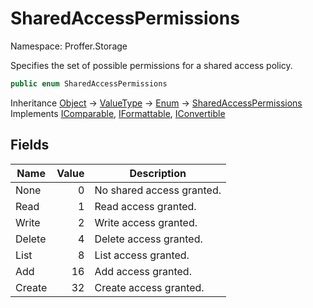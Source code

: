 # SharedAccessPermissions

Namespace: Proffer.Storage

Specifies the set of possible permissions for a shared access policy.

```csharp
public enum SharedAccessPermissions
```

Inheritance [Object](https://docs.microsoft.com/en-us/dotnet/api/system.object) → [ValueType](https://docs.microsoft.com/en-us/dotnet/api/system.valuetype) → [Enum](https://docs.microsoft.com/en-us/dotnet/api/system.enum) → [SharedAccessPermissions](./proffer.storage.sharedaccesspermissions)<br>
Implements [IComparable](https://docs.microsoft.com/en-us/dotnet/api/system.icomparable), [IFormattable](https://docs.microsoft.com/en-us/dotnet/api/system.iformattable), [IConvertible](https://docs.microsoft.com/en-us/dotnet/api/system.iconvertible)

## Fields

| Name | Value | Description |
| --- | --: | --- |
| None | 0 | No shared access granted. |
| Read | 1 | Read access granted. |
| Write | 2 | Write access granted. |
| Delete | 4 | Delete access granted. |
| List | 8 | List access granted. |
| Add | 16 | Add access granted. |
| Create | 32 | Create access granted. |
